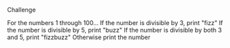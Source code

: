 
Challenge

For the numbers 1 through 100...
If the number is divisible by 3, print "fizz"
If the number is divisible by 5, print "buzz"
If the number is divisible by both 3 and 5, print "fizzbuzz"
Otherwise print the number
